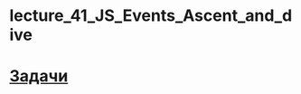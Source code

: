 # lecture_41_JS_Events_Ascent_and_dive  
#  [Задачи ](https://github.com/schoolteacherMP/lecture_41_JS_Events_Ascent_and_dive/blob/main/tasks.md)    
